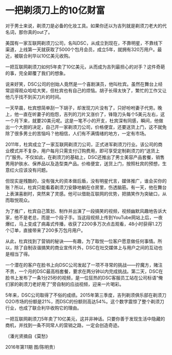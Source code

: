 # 一把剃须刀上的10亿财富

对于男士来说，剃须刀是必备的化妆工具。如果你还以为吉列就是剃须刀老大的代名词，那你真的out了。 

美国有一家互联网剃须刀公司，名叫DSC，从成立到现在，不靠明星，不靠线下渠道，上线第一天就获取了5000个包月会员，成立5年，就拥有320万用户。最近，被联合利华以10亿美元收购。 

一把互联网剃须刀如何5年卖了10亿美元，从而成为吉列最担心的对手？这件奇葩的事，完全颠覆了我们的想象。 

说来好笑，DSC公司的创始人竟然是一个喜剧演员，他叫杜宾。虽然在舞台上经常逗得观众哈哈大笑，但杜宾也有自己的烦恼。胡子长得太快了，繁忙的工作又让他几乎找不到买刀片的时间。 

一天早晨，杜宾想简单刮一下胡子，却发现刀片没有了，只好吩咐妻子代劳。晚上，他一直在听妻子的抱怨，吉列的刀片又涨价了，锋隐刀头每个5美元左右，这一个月下来，就要20美元呢。这是一笔不小的开支，杜宾深有同感，瞬间，他做出一个大胆的决定，自己开一家剃须刀公司，价格便宜，还要送货上门，这不就免除了很多男士的苦恼吗？他相信，人们有不满情绪的地方，一定有市场。 

2011年，杜宾成立了一家互联网剃须刀公司，正式进军剃须刀行业。该公司的商业模式并不复杂，用户每月只需支付订购费用，即可享受定制剃须刀的“送货上门”服务。不仅如此，在剃须刀的基础上，DSC还推出了男士美容产品套餐，销售男用护肤水、保养品以及造型类产品。价格便宜，送货上门，按照杜宾的预想，生意红火应该没有问题。 

但现实是残酷的，没有强大的资本做后盾，没有明星代言，媒体推广，谁会买你的账？所以，杜宾只能看着剃须刀安静地躺在仓房里，伤透脑筋。有一天，他在舞台上表演喜剧时，突然来了灵感。他可以借助互联网的优势，把搞笑作为突破口，从而取悦观众。 

为了推广，杜宾自己策划、制作并出演了一段搞笑的视频，视频幽默风趣地告诉大家，他不是老总，而是一个段子手。当这段视频上传到YouTube网站上后，一夜爆红，马上变成了病毒式传播，收获了2200多万次点击观看，48小时获得1.2万个订单，直接带来了200多万包月用户。 

从此，杜宾找到了营销的秘诀——有趣，为了取悦一位客户愿意做任何事情。所以，除了自制诙谐搞笑的商业宣传片外，DSC在社交媒体上与用户之间的互动也是相当了得。 

一个潜在的客户在脸书上向DSC公司发起了一项不寻常的挑战——拧魔方，赌注不贵，一个月的DSC最高档套餐，要求在两分钟以内完成挑战。第二天，DSC在脸书上发布了一条1分25秒的视频，是一位狂热的DSC客服员工站在公司标语“俺们家的剃须刀老好用了”旁自制的应战视频，迎来一片喝彩。 

5年来，DSC公司取得了不俗的成绩。2015年第三季度，吉列剃须俱乐部在剃须刀O2O市场的份额是21%，而DSC的份额则高达54%。这个数字震惊了整个剃须刀行业，也成了联合利华收购它的理由。 

一把互联网剃须刀5年卖了10亿美元，这并非神话。只要你善于发现生活中隐藏的商机，并找到一条不同常人的营销之路，一定会创造奇迹。 

（潘光贤摘自《莫愁》 

2016年第11期 图/陈明贵）